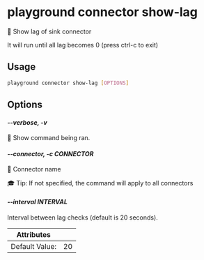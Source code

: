 # playground connector show-lag

🐢 Show lag of sink connector  
  
It will run until all lag becomes 0 (press ctrl-c to exit)  


## Usage

```bash
playground connector show-lag [OPTIONS]
```

## Options

#### *--verbose, -v*

🐞 Show command being ran.

#### *--connector, -c CONNECTOR*

🔗 Connector name  
  
🎓 Tip: If not specified, the command will apply to all connectors

#### *--interval INTERVAL*

Interval between lag checks (default is 20 seconds).

| Attributes      | &nbsp;
|-----------------|-------------
| Default Value:  | 20


